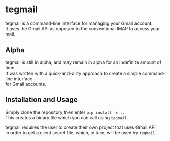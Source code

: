 # tegmail

tegmail is a command-line interface for managing your Gmail account.  
It uses the Gmail API as opposed to the conventional IMAP to access your mail.

## Alpha

tegmail is still in alpha, and may remain in alpha for an indefinite amount of time.  
It was written with a quick-and-dirty approach to create a simple command-line interface  
for Gmail accounts.

## Installation and Usage

Simply clone the repository then enter `pip install -e .`.  
This creates a binary file which you can call using `tegmail`.

tegmail requires the user to create their own project that uses Gmail API  
in order to get a client secret file, which, in turn, will be used by `tegmail`.


